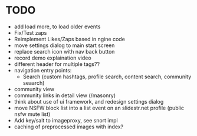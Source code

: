 # TODO 
- add load more, to load older events
- Fix/Test zaps
- Reimplement Likes/Zaps based in ngine code
- move settings dialog to main start screen
- replace search icon with nav back button
- record demo explaination video
- different header for multiple tags??
- navigation entry points:
  - Search (custom hashtags, profile search, content search, community seaarch)
- community view
- community links in detail view (/masonry)
- think about use of ui framework, and redesign settings dialog
- move NSFW block list into a list event on an slidestr.net profile (public nsfw mute list)
- Add key/salt to imageproxy, see snort impl
- caching of preprocessed images with index?
